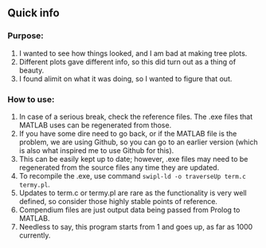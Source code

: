 ## Quick info

### Purpose:
1. I wanted to see how things looked, and I am bad at making tree plots. 
2. Different plots gave different info, so this did turn out as a thing of beauty.
3. I found alimit on what it was doing, so I wanted to figure that out.

### How to use:
1. In case of a serious break, check the reference files. The .exe files that MATLAB uses can be regenerated from those.
2. If you have some dire need to go back, or if the MATLAB file is the problem, we are using Github, so you can go to an earlier version (which is also what inspired me to use Github for this).
3. This can be easily kept up to date; however, .exe files may need to be regenerated from the source files any time they are updated.
4. To recompile the .exe, use command `swipl-ld -o traverseUp term.c termy.pl`.
5. Updates to term.c or termy.pl are rare as the functionality is very well defined, so consider those highly stable points of reference.
6. Compendium files are just output data being passed from Prolog to MATLAB.
7. Needless to say, this program starts from 1 and goes up, as far as 1000 currently.
